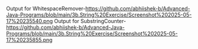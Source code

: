 Output for WhitespaceRemover-https://github.com/abhiishek-b/Advanced-Java-Programs/blob/main/3b.String%20Exercise/Screenshot%202025-05-17%20235540.png
Output for SubstringCounter-https://github.com/abhiishek-b/Advanced-Java-Programs/blob/main/3b.String%20Exercise/Screenshot%202025-05-17%20235855.png
